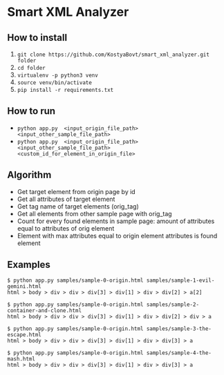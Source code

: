 # Smart XML Analyzer


## How to install

1. `git clone https://github.com/KostyaBovt/smart_xml_analyzer.git folder`
2. `cd folder`
3. `virtualenv -p python3 venv`
4. `source venv/bin/activate`
5. `pip install -r requirements.txt`


## How to run
* `python app.py  <input_origin_file_path> <input_other_sample_file_path>`
* `python app.py  <input_origin_file_path> <input_other_sample_file_path> <custom_id_for_element_in_origin_file>`


## Algorithm
* Get target element from origin page by id
* Get all attributes of target element
* Get tag name of target elements (orig_tag)
* Get all elements from other sample page with orig_tag
* Count for every found elements in sample page: amount of attributes equal to attributes of orig element
* Element with max attributes equal to origin element attributes is found element

## Examples
`$ python app.py samples/sample-0-origin.html samples/sample-1-evil-gemini.html`  
`html > body > div > div > div[3] > div[1] > div > div[2] > a[2]`

`$ python app.py samples/sample-0-origin.html samples/sample-2-container-and-clone.html`  
`html > body > div > div > div[3] > div[1] > div > div[2] > div > a`

`$ python app.py samples/sample-0-origin.html samples/sample-3-the-escape.html`  
`html > body > div > div > div[3] > div[1] > div > div[3] > a`

`$ python app.py samples/sample-0-origin.html samples/sample-4-the-mash.html`  
`html > body > div > div > div[3] > div[1] > div > div[3] > a`
